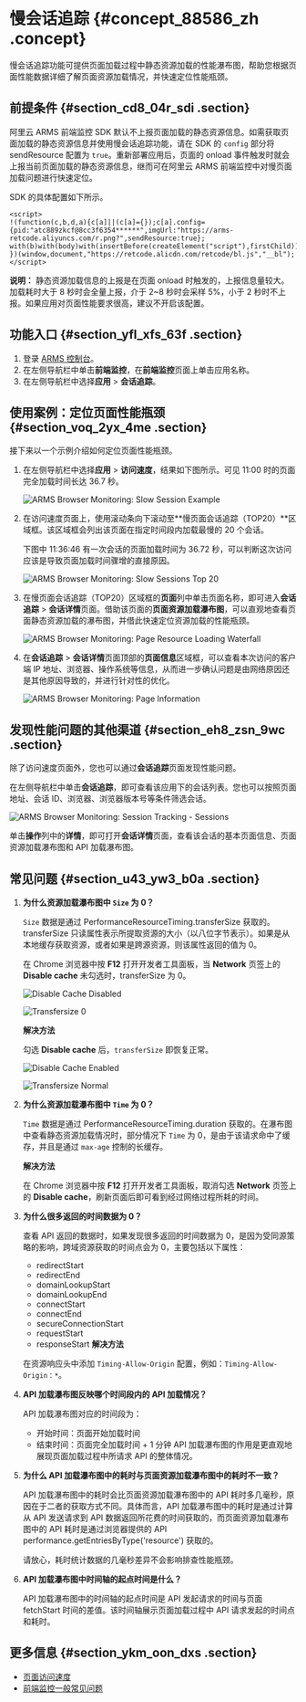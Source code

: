 # 慢会话追踪 {#concept_88586_zh .concept}

慢会话追踪功能可提供页面加载过程中静态资源加载的性能瀑布图，帮助您根据页面性能数据详细了解页面资源加载情况，并快速定位性能瓶颈。

## 前提条件 {#section_cd8_04r_sdi .section}

阿里云 ARMS 前端监控 SDK 默认不上报页面加载的静态资源信息。如需获取页面加载的静态资源信息并使用慢会话追踪功能，请在 SDK 的 `config` 部分将 sendResource 配置为 `true`。重新部署应用后，页面的 onload 事件触发时就会上报当前页面加载的静态资源信息，继而可在阿里云 ARMS 前端监控中对慢页面加载问题进行快速定位。

SDK 的具体配置如下所示。

``` {#codeblock_x8e_mov_8nw}
<script>
!(function(c,b,d,a){c[a]||(c[a]={});c[a].config={pid:"atc889zkcf@8cc3f6354******",imgUrl:"https://arms-retcode.aliyuncs.com/r.png?",sendResource:true};
with(b)with(body)with(insertBefore(createElement("script"),firstChild))setAttribute("crossorigin","",src=d)
})(window,document,"https://retcode.alicdn.com/retcode/bl.js","__bl");
</script>
```

**说明：** 静态资源加载信息的上报是在页面 onload 时触发的，上报信息量较大。加载耗时大于 8 秒时会全量上报，介于 2~8 秒时会采样 5%，小于 2 秒时不上报。如果应用对页面性能要求很高，建议不开启该配置。

## 功能入口 {#section_yfl_xfs_63f .section}

1.  登录 [ARMS 控制台](https://arms-ap-southeast-1.console.aliyun.com/#/home)。
2.  在左侧导航栏中单击**前端监控**，在**前端监控**页面上单击应用名称。
3.  在左侧导航栏中选择**应用** \> **会话追踪**。

## 使用案例：定位页面性能瓶颈 {#section_voq_2yx_4me .section}

接下来以一个示例介绍如何定位页面性能瓶颈。

1.  在左侧导航栏中选择**应用** \> **访问速度**，结果如下图所示。可见 11:00 时的页面完全加载时间长达 36.7 秒。

    ![ARMS Browser Monitoring: Slow Session Example](http://static-aliyun-doc.oss-cn-hangzhou.aliyuncs.com/assets/img/152272/156750730443617_zh-CN.png)

2.  在访问速度页面上，使用滚动条向下滚动至**慢页面会话追踪（TOP20）**区域框。该区域框会列出该页面在指定时间段内加载最慢的 20 个会话。

    下图中 11:36:46 有一次会话的页面加载时间为 36.72 秒，可以判断这次访问应该是导致页面加载时间骤增的直接原因。

    ![ARMS Browser Monitoring: Slow Sessions Top 20](http://static-aliyun-doc.oss-cn-hangzhou.aliyuncs.com/assets/img/152272/156750730443619_zh-CN.png)

3.  在慢页面会话追踪（TOP20）区域框的**页面**列中单击页面名称，即可进入**会话追踪** \> **会话详情**页面。借助该页面的**页面资源加载瀑布图**，可以直观地查看页面静态资源加载的瀑布图，并借此快速定位资源加载的性能瓶颈。

    ![ARMS Browser Monitoring: Page Resource Loading Waterfall](http://static-aliyun-doc.oss-cn-hangzhou.aliyuncs.com/assets/img/152272/156750730443621_zh-CN.png)

4.  在**会话追踪** \> **会话详情**页面顶部的**页面信息**区域框，可以查看本次访问的客户端 IP 地址、浏览器、操作系统等信息，从而进一步确认问题是由网络原因还是其他原因导致的，并进行针对性的优化。

    ![ARMS Browser Monitoring: Page Information](http://static-aliyun-doc.oss-cn-hangzhou.aliyuncs.com/assets/img/152272/156750730543622_zh-CN.png)


## 发现性能问题的其他渠道 {#section_eh8_zsn_9wc .section}

除了访问速度页面外，您也可以通过**会话追踪**页面发现性能问题。

在左侧导航栏中单击**会话追踪**，即可查看该应用下的会话列表。您也可以按照页面地址、会话 ID、浏览器、浏览器版本号等条件筛选会话。

![ARMS Browser Monitoring: Session Tracking - Sessions](http://static-aliyun-doc.oss-cn-hangzhou.aliyuncs.com/assets/img/152272/156750730543623_zh-CN.png)

单击**操作**列中的**详情**，即可打开**会话详情**页面，查看该会话的基本页面信息、页面资源加载瀑布图和 API 加载瀑布图。

## 常见问题 {#section_u43_yw3_b0a .section}

1.  **为什么资源加载瀑布图中 `Size` 为 0？** 

    `Size` 数据是通过 PerformanceResourceTiming.transferSize 获取的。transferSize 只读属性表示所提取资源的大小（以八位字节表示）。如果是从本地缓存获取资源，或者如果是跨源资源，则该属性返回的值为 0。

    在 Chrome 浏览器中按 **F12** 打开开发者工具面板，当 **Network** 页签上的 **Disable cache** 未勾选时，transferSize 为 0。

    ![Disable Cache Disabled](http://static-aliyun-doc.oss-cn-hangzhou.aliyuncs.com/assets/img/152272/156750730543627_zh-CN.png)

    ![Transfersize 0](http://static-aliyun-doc.oss-cn-hangzhou.aliyuncs.com/assets/img/152272/156750730543628_zh-CN.png)

    **解决方法**

    勾选 **Disable cache** 后，`transferSize` 即恢复正常。

    ![Disable Cache Enabled](http://static-aliyun-doc.oss-cn-hangzhou.aliyuncs.com/assets/img/152272/156750730543629_zh-CN.png)

    ![Transfersize Normal](http://static-aliyun-doc.oss-cn-hangzhou.aliyuncs.com/assets/img/152272/156750730543630_zh-CN.png)

2.  **为什么资源加载瀑布图中 `Time` 为 0？** 

    `Time` 数据是通过 PerformanceResourceTiming.duration 获取的。在瀑布图中查看静态资源加载情况时，部分情况下 `Time` 为 0，是由于该请求命中了缓存，并且是通过 `max-age` 控制的长缓存。

    **解决方法**

    在 Chrome 浏览器中按 **F12** 打开开发者工具面板，取消勾选 **Network** 页签上的 **Disable cache**，刷新页面后即可看到经过网络过程所耗的时间。

3.  **为什么很多返回的时间数据为 0？** 

    查看 API 返回的数据时，如果发现很多返回的时间数据为 0，是因为受同源策略的影响，跨域资源获取的时间点会为 0，主要包括以下属性：

    -   redirectStart
    -   redirectEnd
    -   domainLookupStart
    -   domainLookupEnd
    -   connectStart
    -   connectEnd
    -   secureConnectionStart
    -   requestStart
    -   responseStart
    **解决方法**

    在资源响应头中添加 `Timing-Allow-Origin` 配置，例如：`Timing-Allow-Origin：*`。

4.  **API 加载瀑布图反映哪个时间段内的 API 加载情况？** 

    API 加载瀑布图对应的时间段为：

    -   开始时间：页面开始加载时间
    -   结束时间：页面完全加载时间 + 1 分钟
    API 加载瀑布图的作用是更直观地展现页面加载过程中所请求 API 的整体情况。

5.  **为什么 API 加载瀑布图中的耗时与页面资源加载瀑布图中的耗时不一致？** 

    API 加载瀑布图中的耗时会比页面资源加载瀑布图中的 API 耗时多几毫秒，原因在于二者的获取方式不同。具体而言，API 加载瀑布图中的耗时是通过计算从 API 发送请求到 API 数据返回所花费的时间获取的，而页面资源加载瀑布图中的 API 耗时是通过浏览器提供的 API performance.getEntriesByType\('resource'\) 获取的。

    请放心，耗时统计数据的几毫秒差异不会影响排查性能瓶颈。

6.  **API 加载瀑布图中时间轴的起点时间是什么？** 

    API 加载瀑布图中的时间轴的起点时间是 API 发起请求的时间与页面 fetchStart 时间的差值。该时间轴展示页面加载过程中 API 请求发起的时间点和耗时。


## 更多信息 {#section_ykm_oon_dxs .section}

-   [页面访问速度](intl.zh-CN/前端监控/控制台功能/页面访问速度.md#)
-   [前端监控一般常见问题](../intl.zh-CN/常见问题/前端监控常见问题/前端监控一般常见问题.md#)

